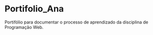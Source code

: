 # Portifolio_Ana
Portifólio para documentar o processo de aprendizado da disciplina de Programação Web.

